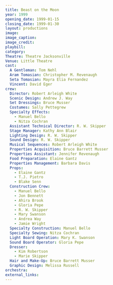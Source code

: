 ```yaml
---
title: Beast on the Moon
year: 1999
opening_date: 1999-01-15
closing_date: 1999-01-30
layout: productions
image:
image_caption:
image_credit:
playbill: 
category: 
Theatre: Theatre Jacksonville
Venue: Little Theatre
cast:
  A Gentleman: Tom Nehl
  Aram Tomasian: Christopher M. Revenaugh
  Seta Tomasian: Mayra Elia Fernandez
  Vincent: David Eger
crew:
  Director: Robert Arleigh White
  Scenic Design: Andrew J. Way
  Set Dressings: Bruce Musser
  Costumes: Sally Pettegrew
  Specialty Effects:
    - Manuel Bello
    - Nitza Cochran
  Assistant Technical Director: R. W. Skipper
  Stage Manager: Kathy Ann Blair
  Lighting Design: R. W. Skipper
  Sound Design: R. W. Skipper
  Musical Sequences: Robert Arleigh White
  Properties Acquisition: Bruce Barrett Musser
  Properties Assistant: Jennifer Revenaugh
  Food Preparation: Elaine Gantz
  Properties Management: Barbara Davis
  Props:
    - Elaine Gantz
    - T.J. Pietro
    - Blake Senn
  Construction Crew:
    - Manuel Bello
    - Jon Bennett
    - Ahira Brook
    - Gloria Pepe
    - R. W. Skipper
    - Mary Swanson
    - Andrea Way
    - Jamie Wright
  Specialty Construction: Manuel Bello
  Specialty Sewing: Nitza Cochran
  Light Board Operation: Mary K. Swanson
  Sound Board Operator: Gloria Pepe
  Dresser:
    - Kim Robertson
    - Marie Skipper
  Hair and Make-Up: Bruce Barrett Musser
  Graphic Design: Melissa Russell
orchestra:
external_links:
---
```

